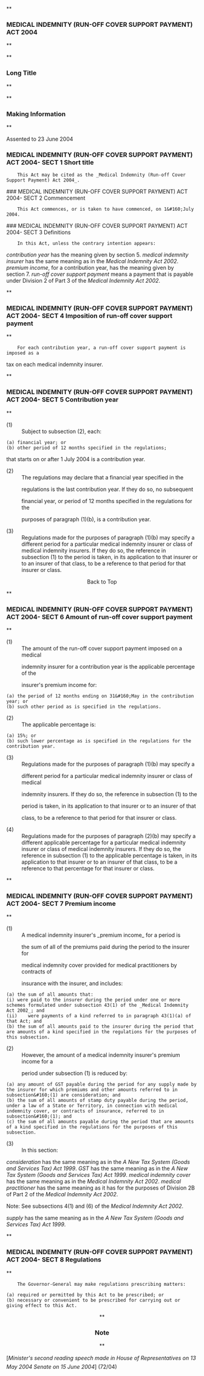 **

###  MEDICAL INDEMNITY (RUN-OFF COVER SUPPORT PAYMENT) ACT 2004 
**


**

###  Long Title 
**



**

###  Making Information 
**



Assented to 23 June 2004

###  MEDICAL INDEMNITY (RUN-OFF COVER SUPPORT PAYMENT) ACT 2004- SECT 1  Short title 
<dl compact="">

		This Act may be cited as the _Medical Indemnity (Run-off Cover Support Payment) Act 2004_.

 </dl>
###  MEDICAL INDEMNITY (RUN-OFF COVER SUPPORT PAYMENT) ACT 2004- SECT 2  Commencement 
<dl compact="">

		This Act commences, or is taken to have commenced, on 1&#160;July 2004.

 </dl>
###  MEDICAL INDEMNITY (RUN-OFF COVER SUPPORT PAYMENT) ACT 2004- SECT 3  Definitions 
<dl compact="">

		In this Act, unless the contrary intention appears:

 </dl>
<dl compact=""><dl compact="">

_contribution year_ has the meaning given by section&#160;5\. _medical indemnity insurer_ has the same meaning as in the _Medical Indemnity Act 2002_. _premium income_, for a contribution year, has the meaning given by section&#160;7\. _run-off cover support payment_ means a payment that is payable under Division&#160;2 of Part&#160;3 of the _Medical Indemnity Act 2002_.  </dl></dl>

**

###  MEDICAL INDEMNITY (RUN-OFF COVER SUPPORT PAYMENT) ACT 2004- SECT 4  Imposition of run-off cover support payment 
**

 <dl compact=""><dl compact="">

		For each contribution year, a run-off cover support payment is imposed as a

tax on each medical indemnity insurer.

 </dl></dl>

**

###  MEDICAL INDEMNITY (RUN-OFF COVER SUPPORT PAYMENT) ACT 2004- SECT 5  Contribution year 
**

 <dl compact=""><dl compact="">

<dt>(1)</dt><dd>Subject to subsection&#160;(2), each:

</dd> </dl></dl>

	(a)	financial year; or
 	(b)	other period of 12 months specified in the regulations;

that starts on or after 1&#160;July 2004 is a contribution year.

<dl compact=""><dl compact="">

<dt>(2)</dt><dd>The regulations may declare that a financial year specified in the

regulations is the last contribution year. If they do so, no subsequent

financial year, or period of 12 months specified in the regulations for the

purposes of paragraph&#160;(1)(b), is a contribution year.</dd> <dt>(3)</dt><dd>Regulations made for the purposes of paragraph&#160;(1)(b) may specify a different period for a particular medical indemnity insurer or class of medical indemnity insurers. If they do so, the reference in subsection&#160;(1) to the period is taken, in its application to that insurer or to an insurer of that class, to be a reference to that period for that insurer or class. </dd> </dl></dl>

<center>Back to Top</center>

**

###  MEDICAL INDEMNITY (RUN-OFF COVER SUPPORT PAYMENT) ACT 2004- SECT 6  Amount of run-off cover support payment 
**

 <dl compact=""><dl compact="">

<dt>(1)</dt><dd>The amount of the run-off cover support payment imposed on a medical

indemnity insurer for a contribution year is the applicable percentage of the

insurer's premium income for:

</dd> </dl></dl>

	(a)	the period of 12 months ending on 31&#160;May in the contribution year; or
 	(b)	such other period as is specified in the regulations.

<dl compact=""><dl compact="">

<dt>(2)</dt><dd>The applicable percentage is:

</dd> </dl></dl>

	(a)	15%; or
 	(b)	such lower percentage as is specified in the regulations for the contribution year.

<dl compact=""><dl compact="">

<dt>(3)</dt><dd>Regulations made for the purposes of paragraph&#160;(1)(b) may specify a

different period for a particular medical indemnity insurer or class of medical

indemnity insurers. If they do so, the reference in subsection&#160;(1) to the

period is taken, in its application to that insurer or to an insurer of that

class, to be a reference to that period for that insurer or class.</dd> <dt>(4)</dt><dd>Regulations made for the purposes of paragraph&#160;(2)(b) may specify a different applicable percentage for a particular medical indemnity insurer or class of medical indemnity insurers. If they do so, the reference in subsection&#160;(1) to the applicable percentage is taken, in its application to that insurer or to an insurer of that class, to be a reference to that percentage for that insurer or class. </dd> </dl></dl>

**

###  MEDICAL INDEMNITY (RUN-OFF COVER SUPPORT PAYMENT) ACT 2004- SECT 7  Premium income 
**

 <dl compact=""><dl compact="">

<dt>(1)</dt><dd>A medical indemnity insurer's _premium income_ for a period is

the sum of all of the premiums paid during the period to the insurer for

medical indemnity cover provided for medical practitioners by contracts of

insurance with the insurer, and includes:

</dd> </dl></dl>

	(a)	the sum of all amounts that:
 	(i)	were paid to the insurer during the period under one or more schemes formulated under subsection 43(1) of the _Medical Indemnity Act 2002_; and
 	(ii)	were payments of a kind referred to in paragraph 43(1)(a) of that Act; and
 	(b)	the sum of all amounts paid to the insurer during the period that are amounts of a kind specified in the regulations for the purposes of this subsection.

<dl compact=""><dl compact="">

<dt>(2)</dt><dd>However, the amount of a medical indemnity insurer's premium income for a

period under subsection&#160;(1) is reduced by:

</dd> </dl></dl>

	(a)	any amount of GST payable during the period for any supply made by the insurer for which premiums and other amounts referred to in subsection&#160;(1) are consideration; and
 	(b)	the sum of all amounts of stamp duty payable during the period, under a law of a State or Territory, in connection with medical indemnity cover, or contracts of insurance, referred to in subsection&#160;(1); and
 	(c)	the sum of all amounts payable during the period that are amounts of a kind specified in the regulations for the purposes of this subsection.

<dl compact=""><dl compact="">

<dt>(3)</dt><dd>In this section:

</dd> </dl></dl>

<def><dl compact=""><dl compact="">

_consideration_ has the same meaning as in the _A New Tax System (Goods and Services Tax) Act 1999_. _GST_ has the same meaning as in the _A New Tax System (Goods and Services Tax) Act 1999_. _medical indemnity cover_ has the same meaning as in the _Medical Indemnity Act 2002_. _medical practitioner_ has the same meaning as it has for the purposes of Division&#160;2B of Part&#160;2 of the _Medical Indemnity Act 2002_.  </dl></dl>

<dl compact=""><dl compact="">

Note:	See subsections 4(1) and (6) of the _Medical Indemnity Act 2002_.

 </dl></dl>

<def><dl compact=""><dl compact="">

_supply_ has the same meaning as in the _A New Tax System (Goods and Services Tax) Act 1999_.

 </dl></dl>

**

###  MEDICAL INDEMNITY (RUN-OFF COVER SUPPORT PAYMENT) ACT 2004- SECT 8  Regulations 
**

 <dl compact=""><dl compact="">

		The Governor-General may make regulations prescribing matters:

 </dl></dl>

	(a)	required or permitted by this Act to be prescribed; or
 	(b)	necessary or convenient to be prescribed for carrying out or giving effect to this Act.
  <center>**

###  Note 
**</center>  [_Minister&apos;s second reading speech made in_
 _House of Representatives on 13 May 2004_
 _Senate on 15 June 2004_]
 (72/04) 

</def></def>


